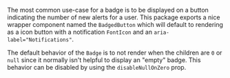 The most common use-case for a badge is to be displayed on a button indicating
the number of new alerts for a user. This package exports a nice wrapper
component named the `BadgedButton` which will default to rendering as a icon
button with a notification `FontIcon` and an `aria-label="Notifications"`.

The default behavior of the `Badge` is to not render when the children are `0`
or `null` since it normally isn't helpful to display an "empty" badge. This
behavior can be disabled by using the `disableNullOnZero` prop.
